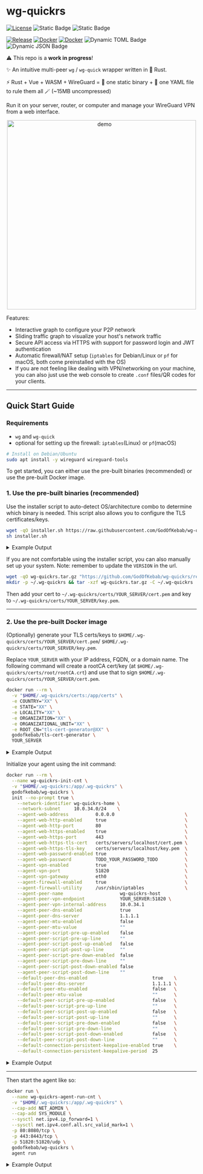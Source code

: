 # wg-quickrs

[![License](https://img.shields.io/github/license/godofkebab/wg-quickrs?logo=GitHub&color=brightgreen)](https://github.com/GodOfKebab/wg-quickrs)
![Static Badge](https://img.shields.io/badge/amd64%20%7C%20arm64%20%7C%20arm%2Fv7%20%20-%20grey?label=arch)
![Static Badge](https://img.shields.io/badge/Debian%20%7C%20MacOS%20%20-%20black?label=platform)

[![Release](https://img.shields.io/github/v/tag/godofkebab/wg-quickrs?logo=github&label=latest%20tag&color=blue)](https://github.com/godofkebab/wg-quickrs/releases/latest)
[![Docker](https://img.shields.io/docker/image-size/godofkebab/wg-quickrs?logo=docker&color=%232496ED)](https://hub.docker.com/repository/docker/godofkebab/wg-quickrs)
[![Docker](https://img.shields.io/docker/pulls/godofkebab/wg-quickrs?logo=docker&color=%232496ED)](https://hub.docker.com/repository/docker/godofkebab/wg-quickrs/tags)
![Dynamic TOML Badge](https://img.shields.io/badge/dynamic/toml?url=https%3A%2F%2Fraw.githubusercontent.com%2FGodOfKebab%2Fwg-quickrs%2Frefs%2Fheads%2Fmain%2Fsrc%2Frust-agent%2FCargo.toml&query=package.rust-version&logo=rust&label=rust&color=%23000000)
![Dynamic JSON Badge](https://img.shields.io/badge/dynamic/json?url=https%3A%2F%2Fraw.githubusercontent.com%2FGodOfKebab%2Fwg-quickrs%2Frefs%2Fheads%2Fmain%2Fsrc%2Fweb%2Fpackage.json&query=dependencies.vue&logo=vue.js&label=vue&color=%234FC08D)

⚠️ This repo is a **work in progress**!

✨ An intuitive multi-peer `wg` / `wg-quick` wrapper written in 🦀 Rust.

⚡ Rust + Vue + WASM + WireGuard = 🧪 one static binary + 📝 one YAML file to rule them all 🪄 (~15MB uncompressed)

Run it on your server, router, or computer and manage your WireGuard VPN from a web interface.

<p align="center">
<img src="https://yasar.idikut.cc/project-assets/wg-quickrs-homepage.gif" height="500" alt="demo">
</p>

Features:
- Interactive graph to configure your P2P network
- Sliding traffic graph to visualize your host's network traffic
- Secure API access via HTTPS with support for password login and JWT authentication
- Automatic firewall/NAT setup (`iptables` for Debian/Linux or `pf` for macOS, both come preinstalled with the OS)
- If you are not feeling like dealing with VPN/networking on your machine, you can also just use the web console to create `.conf` files/QR codes for your clients.

---

## Quick Start Guide

### Requirements

- `wg` and `wg-quick`
- optional for setting up the firewall: `iptables`(Linux) or `pf`(macOS)

```bash
# Install on Debian/Ubuntu
sudo apt install -y wireguard wireguard-tools
```

To get started, you can either use the pre-built binaries (recommended) or use the pre-built Docker image.

### 1. Use the pre-built binaries (recommended)

Use the installer script to auto-detect OS/architecture combo to determine which binary is needed.
This script also allows you to configure the TLS certificates/keys.

```bash
wget -qO installer.sh https://raw.githubusercontent.com/GodOfKebab/wg-quickrs/refs/heads/main/installer.sh
sh installer.sh
````

<details>
<summary>Example Output</summary>

```text
Detected target: aarch64-apple-darwin
Fetching latest release version...
    Using latest release: v0.1.11
Setting up and downloading the install directory at /Users/XXX/.wg-quickrs...
Setting up TLS certs/keys at /Users/XXX/.wg-quickrs/certs...
Enter COUNTRY [XX]: 
Enter STATE [XX]: 
Enter LOCALITY [XX]: 
Enter ORGANIZATION [XX]: 
Enter ORGANIZATIONAL_UNIT [XX]: 
Enter ROOT_CN [tls-cert-generator@XX]: 
Generating key for rootCA ...
    certs/root/rootCA.key
    Done.
Generating cert for rootCA ...
    certs/root/rootCA.crt
    Done.
Generating cert/key for XXX ...
    Generated key at certs/servers/XXX/key.pem
    Generated cert at certs/servers/XXX/cert.pem
    ...
    ...
    ✅ Generated TLS certs/keys
Setting up PATH and completions...
    ✅ Added PATH and completions to /Users/XXX/.zshrc

Open a new shell or run the following to use wg-quickrs command on this shell:

    export PATH="/Users/XXX/.wg-quickrs/bin:$PATH"
    source "/Users/XXX/.wg-quickrs/completions/_wg-quickrs"

Then, you are ready to initialize your service with:

    wg-quickrs init

After a successful initialization, you can start up your service with:

    wg-quickrs agent run
```

</details>

If you are not comfortable using the installer script, you can also manually set up your system.
Note: remember to update the `VERSION` in the url.

```bash
wget -qO wg-quickrs.tar.gz "https://github.com/GodOfKebab/wg-quickrs/releases/download/VERSION/wg-quickrs-aarch64-apple-darwin.tar.gz"
mkdir -p ~/.wg-quickrs && tar -xzf wg-quickrs.tar.gz -C ~/.wg-quickrs
```

Then add your cert to `~/.wg-quickrs/certs/YOUR_SERVER/cert.pem` and key to `~/.wg-quickrs/certs/YOUR_SERVER/key.pem`.

---

### 2. Use the pre-built Docker image

(Optionally) generate your TLS certs/keys to `$HOME/.wg-quickrs/certs/YOUR_SERVER/cert.pem`/
`$HOME/.wg-quickrs/certs/YOUR_SERVER/key.pem`.

Replace `YOUR_SERVER` with your IP address, FQDN, or a domain name.
The following command will create a rootCA cert/key (at `$HOME/.wg-quickrs/certs/root/rootCA.crt`) and use that to sign
`$HOME/.wg-quickrs/certs/YOUR_SERVER/cert.pem`.

```bash
docker run --rm \
  -v "$HOME/.wg-quickrs/certs:/app/certs" \
  -e COUNTRY="XX" \
  -e STATE="XX" \
  -e LOCALITY="XX" \
  -e ORGANIZATION="XX" \
  -e ORGANIZATIONAL_UNIT="XX" \
  -e ROOT_CN="tls-cert-generator@XX" \
  godofkebab/tls-cert-generator \
  YOUR_SERVER
```

<details>
<summary>Example Output</summary>

```text
Generating key for rootCA ...
    certs/root/rootCA.key
    Done.
Generating cert for rootCA ...
    certs/root/rootCA.crt
    Done.
Generating cert/key for YOUR_SERVER ...
    Generated key at certs/servers/YOUR_SERVER/key.pem
    Generated cert at certs/servers/YOUR_SERVER/cert.pem
tree "$HOME/.wg-quickrs/certs"
└── certs
    ├── root
    │   ├── rootCA.crt
    │   └── rootCA.key
    └── servers
        └── YOUR_SERVER
            ├── cert.pem
            └── key.pem
```

</details>

Initialize your agent using the init command:

```bash
docker run --rm \
  --name wg-quickrs-init-cnt \
  -v "$HOME/.wg-quickrs:/app/.wg-quickrs" \
  godofkebab/wg-quickrs \
  init --no-prompt true \
    --network-identifier wg-quickrs-home \
    --network-subnet     10.0.34.0/24    \
    --agent-web-address          0.0.0.0                          \
    --agent-web-http-enabled     true                             \
    --agent-web-http-port        80                               \
    --agent-web-https-enabled    true                             \
    --agent-web-https-port       443                              \
    --agent-web-https-tls-cert   certs/servers/localhost/cert.pem \
    --agent-web-https-tls-key    certs/servers/localhost/key.pem  \
    --agent-web-password-enabled true                             \
    --agent-web-password         TODO_YOUR_PASSWORD_TODO          \
    --agent-vpn-enabled          true                             \
    --agent-vpn-port             51820                            \
    --agent-vpn-gateway          eth0                             \
    --agent-firewall-enabled     true                             \
    --agent-firewall-utility     /usr/sbin/iptables               \
    --agent-peer-name                     wg-quickrs-host                \
    --agent-peer-vpn-endpoint             YOUR_SERVER:51820 \
    --agent-peer-vpn-internal-address     10.0.34.1                      \
    --agent-peer-dns-enabled              true                           \
    --agent-peer-dns-server               1.1.1.1                        \
    --agent-peer-mtu-enabled              false                          \
    --agent-peer-mtu-value                ""                             \
    --agent-peer-script-pre-up-enabled    false                          \
    --agent-peer-script-pre-up-line       ""                             \
    --agent-peer-script-post-up-enabled   false                          \
    --agent-peer-script-post-up-line      ""                             \
    --agent-peer-script-pre-down-enabled  false                          \
    --agent-peer-script-pre-down-line     ""                             \
    --agent-peer-script-post-down-enabled false                          \
    --agent-peer-script-post-down-line    ""                             \
    --default-peer-dns-enabled                        true    \
    --default-peer-dns-server                         1.1.1.1 \
    --default-peer-mtu-enabled                        false   \
    --default-peer-mtu-value                          ""      \
    --default-peer-script-pre-up-enabled              false   \
    --default-peer-script-pre-up-line                 ""      \
    --default-peer-script-post-up-enabled             false   \
    --default-peer-script-post-up-line                ""      \
    --default-peer-script-pre-down-enabled            false   \
    --default-peer-script-pre-down-line               ""      \
    --default-peer-script-post-down-enabled           false   \
    --default-peer-script-post-down-line              ""      \
    --default-connection-persistent-keepalive-enabled true    \
    --default-connection-persistent-keepalive-period  25
```

<details>
<summary>Example Output</summary>

```text
backend: v0.1.0, frontend: v0.0.0, build: unknown#unknown@2025-09-10T03:54:51Z
2025-09-10T04:34:04.818Z INFO  [wg_quickrs] using the wg-quickrs config file at ".wg-quickrs/conf.yml"
2025-09-10T04:34:04.818Z INFO  [wg_quickrs::commands::init] Initializing wg-quickrs rust-agent...
[general network settings 1-2/24]
	[ 1/24] Using Set VPN network identifier from CLI option '--network-identifier': wg-quickrs-home
	[ 2/24] Using Set VPN network CIDR subnet from CLI option '--network-subnet': 10.0.34.0/24
[general network settings complete]
[agent settings 3-17/24]
	[ 3/24] Using Set agent web server bind IPv4 address from CLI option '--agent-web-address': 0.0.0.0
	[ 4/24] Enable HTTP on web server is enabled from CLI option '--agent-web-http-enabled'
	[ 4/24] Using 	Set web server HTTP port from CLI option '--agent-web-http-port': 80
	[ 5/24] Enable HTTPS on web server is enabled from CLI option '--agent-web-https-enabled'
	[ 5/24] Using 	Set web server HTTPS port from CLI option '--agent-web-https-port': 443
	[ 5/24] Using 	Set path (relative to the wg-quickrs home directory) to TLS certificate file for HTTPS from CLI option '--agent-web-https-tls-cert': certs/servers/localhost/cert.pem
	[ 5/24] Using 	Set path (relative to the wg-quickrs home directory) to TLS private key file for HTTPS from CLI option '--agent-web-https-tls-key': certs/servers/localhost/key.pem
	[ 6/24] Enable password authentication for web server is enabled from CLI option '--agent-web-password-enabled'
	[ 6/24]  Using password for the web server from CLI argument: ***hidden***
	[ 7/24] Enable VPN server is enabled from CLI option '--agent-vpn-enabled'
	[ 7/24] Using 	Set VPN server listening port from CLI option '--agent-vpn-port': 51820
	[ 7/24] Using 	Set gateway (outbound interface) for VPN packet forwarding from CLI option '--agent-vpn-gateway': eth0
	[ 8/24] Enable running firewall commands for setting up NAT and input rules is enabled from CLI option '--agent-firewall-enabled'
	[ 8/24] Using 	Set the utility used to configure firewall NAT and input rules from CLI option '--agent-firewall-utility': /usr/sbin/iptables
	[ 9/24] Using Set agent peer name from CLI option '--agent-peer-name': wg-quickrs-host
	[10/24] Using Set publicly accessible endpoint(IP/FQDN:PORT) for VPN endpoint from CLI option '--agent-peer-vpn-endpoint': YOUR_SERVER:51820
	[11/24] Using Set internal IPv4 address for agent in VPN network from CLI option '--agent-peer-vpn-internal-address': 10.0.34.1
	[12/24] Enable DNS configuration for agent is enabled from CLI option '--agent-peer-dns-enabled'
	[12/24] Using 	Set DNS server for agent from CLI option '--agent-peer-dns-server': 1.1.1.1
	[13/24] Enable MTU configuration for agent is disabled from CLI option '--agent-peer-mtu-enabled'
	[13/24] Using 	Set MTU value for agent from CLI option '--agent-peer-mtu-value':
	[14/24] Enable PreUp script for agent is disabled from CLI option '--agent-peer-script-pre-up-enabled'
	[14/24] Using 	Set PreUp script line for agent from CLI option '--agent-peer-script-pre-up-line':
	[15/24] Enable PostUp script for agent is disabled from CLI option '--agent-peer-script-post-up-enabled'
	[15/24] Using 	Set PostUp script line for agent from CLI option '--agent-peer-script-post-up-line':
	[16/24] Enable PreDown script for agent is disabled from CLI option '--agent-peer-script-pre-down-enabled'
	[16/24] Using 	Set PreDown script line for agent from CLI option '--agent-peer-script-pre-down-line':
	[17/24] Enable PostDown script for agent is disabled from CLI option '--agent-peer-script-post-down-enabled'
	[17/24] Using 	Set PostDown script line for agent from CLI option '--agent-peer-script-post-down-line':
[agent settings complete]
[new peer/connection default settings 18-24/24]
	[18/24] Enable DNS for new peers by default is enabled from CLI option '--default-peer-dns-enabled'
	[18/24] Using 	Set default DNS server for new peers from CLI option '--default-peer-dns-server': 1.1.1.1
	[19/24] Enable MTU for new peers by default is disabled from CLI option '--default-peer-mtu-enabled'
	[19/24] Using 	Set default MTU value for new peers from CLI option '--default-peer-mtu-value':
	[20/24] Enable PreUp script for new peers by default is disabled from CLI option '--default-peer-script-pre-up-enabled'
	[20/24] Using 	Set default PreUp script line for new peers from CLI option '--default-peer-script-pre-up-line':
	[21/24] Enable PostUp script for new peers by default is disabled from CLI option '--default-peer-script-post-up-enabled'
	[21/24] Using 	Set default PostUp script line for new peers from CLI option '--default-peer-script-post-up-line':
	[22/24] Enable PreDown script for new peers by default is disabled from CLI option '--default-peer-script-pre-down-enabled'
	[22/24] Using 	Set default PreDown script line for new peers from CLI option '--default-peer-script-pre-down-line':
	[23/24] Enable PostDown script for new peers by default is disabled from CLI option '--default-peer-script-post-down-enabled'
	[23/24] Using 	Set default PostDown script line for new peers from CLI option '--default-peer-script-post-down-line':
	[24/24] Enable PersistentKeepalive for new connections by default is enabled from CLI option '--default-connection-persistent-keepalive-enabled'
	[24/24] Using 	Set default PersistentKeepalive period in seconds from CLI option '--default-connection-persistent-keepalive-period': 25
[new peer/connection default settings complete]
✅ This was all the information required to initialize the rust-agent. Finalizing the configuration...
2025-09-10T04:34:04.837Z INFO  [wg_quickrs::wireguard::cmd] $ wg genkey
2025-09-10T04:34:04.837Z INFO  [wg_quickrs::wireguard::cmd] $ wg genkey | wg pubkey
2025-09-10T04:34:04.839Z INFO  [wg_quickrs::conf::util] updated config file
```

</details>

---

Then start the agent like so:

```bash
docker run \
  --name wg-quickrs-agent-run-cnt \
  -v "$HOME/.wg-quickrs:/app/.wg-quickrs" \
  --cap-add NET_ADMIN \
  --cap-add SYS_MODULE \
  --sysctl net.ipv4.ip_forward=1 \
  --sysctl net.ipv4.conf.all.src_valid_mark=1 \
  -p 80:8080/tcp \
  -p 443:8443/tcp \
  -p 51820:51820/udp \
  godofkebab/wg-quickrs \
  agent run
```

<details>
<summary>Example Output</summary>

```text
backend: v0.1.0, frontend: v0.1.0, build: v0.1.11@2025-09-10T17:03:53Z
2025-09-11T21:25:33.440Z INFO  [wg_quickrs] using the wg-quickrs config file at ".wg-quickrs/conf.yml"
2025-09-11T21:25:33.442Z INFO  [wg_quickrs::commands::agent] using the wireguard config file at "/etc/wireguard/wg-quickrs.conf"
2025-09-11T21:25:33.454Z INFO  [wg_quickrs::wireguard::cmd] $ sudo wg-quick down wg-quickrs
2025-09-11T21:25:33.454Z WARN  [wg_quickrs::wireguard::cmd] wg-quick: `wg-quickrs' is not a WireGuard interface

2025-09-11T21:25:33.627Z INFO  [wg_quickrs::wireguard::cmd] $ sudo wg-quick up wg-quickrs
2025-09-11T21:25:33.627Z WARN  [wg_quickrs::wireguard::cmd] [#] ip link add dev wg-quickrs type wireguard
[#] wg setconf wg-quickrs /dev/fd/63
[#] ip -4 address add 10.0.34.1/24 dev wg-quickrs
[#] ip link set mtu 65455 up dev wg-quickrs
[#] resolvconf -a wg-quickrs -m 0 -x
could not detect a useable init system
[#] sudo sysctl -w net.ipv4.ip_forward=1
sysctl: error setting key 'net.ipv4.ip_forward': Read-only file system
[#] resolvconf -d wg-quickrs -f
could not detect a useable init system
[#] ip link delete dev wg-quickrs

2025-09-11T21:25:33.627Z ERROR [wg_quickrs::commands::agent] wireguard::cmd::error::command_exec_not_successful -> command for $ sudo wg-quick up wg-quickrs completed unsuccessfully
2025-09-11T21:25:33.628Z INFO  [wg_quickrs::web::server] Started HTTP frontend/API at http://0.0.0.0:80/
2025-09-11T21:25:33.628Z INFO  [actix_server::builder] starting 14 workers
2025-09-11T21:25:33.635Z INFO  [wg_quickrs::web::server] Started HTTPS frontend/API at https://0.0.0.0:443/
2025-09-11T21:25:33.635Z INFO  [actix_server::builder] starting 14 workers
2025-09-11T21:25:33.635Z INFO  [actix_server::server] Actix runtime found; starting in Actix runtime
2025-09-11T21:25:33.635Z INFO  [actix_server::server] starting service: "actix-web-service-0.0.0.0:80", workers: 14, listening on: 0.0.0.0:80
2025-09-11T21:25:33.643Z INFO  [actix_server::server] Actix runtime found; starting in Actix runtime
2025-09-11T21:25:33.643Z INFO  [actix_server::server] starting service: "actix-web-service-0.0.0.0:443", workers: 14, listening on: 0.0.0.0:443
```

</details>

